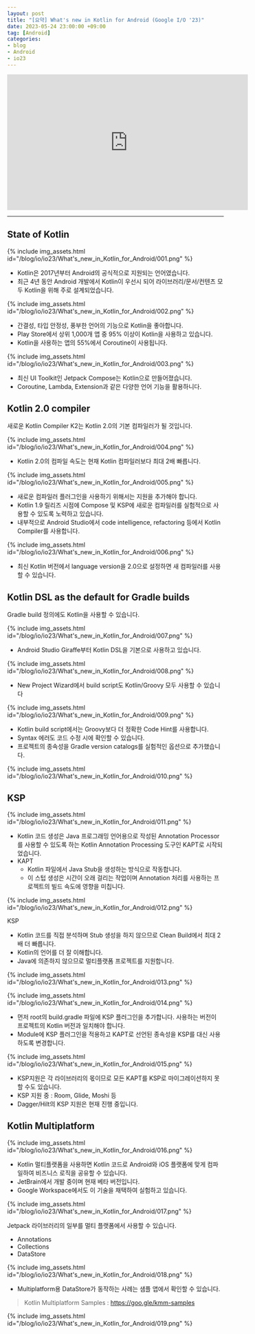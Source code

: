 ```yaml
---
layout: post
title: "[요약] What's new in Kotlin for Android (Google I/O '23)"
date: 2023-05-24 23:00:00 +09:00
tag: [Android]
categories:
- blog
- Android
- io23
---
```


<div class="youtube">
  <iframe width="560" height="315" src="https://www.youtube.com/embed/QGtB--ABiNM" frameborder="0" allow="accelerometer; autoplay; encrypted-media; gyroscope; picture-in-picture" allowfullscreen></iframe>
</div>

<!--more-->

- - -

## State of Kotlin

{% include img_assets.html id="/blog/io/io23/What's_new_in_Kotlin_for_Android/001.png" %}

- Kotlin은 2017년부터 Android의 공식적으로 지원되는 언어였습니다.
- 최근 4년 동안 Android 개발에서 Kotlin이 우선시 되어 라이브러리/문서/컨텐츠 모두 Kotlin을 위해 주로 설계되었습니다.

{% include img_assets.html id="/blog/io/io23/What's_new_in_Kotlin_for_Android/002.png" %}

- 간결성, 타입 안정성, 풍부한 언어의 기능으로 Kotlin을 좋아합니다.
- Play Store에서 상위 1,000개 앱 중 95% 이상이 Kotlin을 사용하고 있습니다.
- Kotlin을 사용하는 앱의 55%에서 Coroutine이 사용됩니다.

{% include img_assets.html id="/blog/io/io23/What's_new_in_Kotlin_for_Android/003.png" %}

- 최신 UI Toolkit인 Jetpack Compose는 Kotlin으로 만들어졌습니다.
- Coroutine, Lambda, Extension과 같은 다양한 언어 기능을 활용하니다.

## Kotlin 2.0 compiler

새로운 Kotlin Compiler K2는 Kotlin 2.0의 기본 컴파일러가 될 것입니다.

{% include img_assets.html id="/blog/io/io23/What's_new_in_Kotlin_for_Android/004.png" %}

- Kotlin 2.0의 컴파일 속도는 현재 Kotlin 컴파일러보다 최대 2배 빠릅니다.

{% include img_assets.html id="/blog/io/io23/What's_new_in_Kotlin_for_Android/005.png" %}

- 새로운 컴파일러 플러그인을 사용하기 위해서는 지원을 추가해야 합니다.
- Kotlin 1.9 릴리즈 시점에 Compose 및 KSP에 새로운 컴파일러를 실험적으로 사용할 수 있도록 노력하고 있습니다.
- 내부적으로 Android Studio에서 code intelligence, refactoring 등에서 Kotlin Compiler를 사용합니다.

{% include img_assets.html id="/blog/io/io23/What's_new_in_Kotlin_for_Android/006.png" %}

- 최신 Kotlin 버전에서 language version을 2.0으로 설정하면 새 컴파일러를 사용할 수 있습니다.

## Kotlin DSL as the default for Gradle builds

Gradle build 정의에도 Kotlin을 사용할 수 있습니다.

{% include img_assets.html id="/blog/io/io23/What's_new_in_Kotlin_for_Android/007.png" %}

- Android Studio Giraffe부터 Kotlin DSL을 기본으로 사용하고 있습니다.

{% include img_assets.html id="/blog/io/io23/What's_new_in_Kotlin_for_Android/008.png" %}

- New Project Wizard에서 build script도 Kotlin/Groovy 모두 사용할 수 있습니다

{% include img_assets.html id="/blog/io/io23/What's_new_in_Kotlin_for_Android/009.png" %}

- Kotlin build script에서는 Groovy보다 더 정확한 Code Hint를 사용합니다.
- Syntax 에러도 코드 수정 시에 확인할 수 있습니다.
- 프로젝트의 종속성을 Gradle version catalogs를 실험적인 옵션으로 추가했습니다.

{% include img_assets.html id="/blog/io/io23/What's_new_in_Kotlin_for_Android/010.png" %}

## KSP

{% include img_assets.html id="/blog/io/io23/What's_new_in_Kotlin_for_Android/011.png" %}

- Kotlin 코드 생성은 Java 프로그래밍 언어용으로 작성된 Annotation Processor를 사용할 수 있도록 하는 Kotlin Annotation Processing 도구인 KAPT로 시작되었습니다.
- KAPT
  - Kotlin 파일에서 Java Stub을 생성하는 방식으로 작동합니다.
  - 이 스텁 생성은 시간이 오래 걸리는 작업이며 Annotation 처리를 사용하는 프로젝트의 빌드 속도에 영향을 미칩니다.

{% include img_assets.html id="/blog/io/io23/What's_new_in_Kotlin_for_Android/012.png" %}

KSP

- Kotlin 코드를 직접 분석하며 Stub 생성을 하지 않으므로 Clean Build에서 최대 2배 더 빠릅니다.
- Kotlin의 언어를 더 잘 이해합니다.
- Java에 의존하지 않으므로 멀티플랫폼 프로젝트를 지원합니다.

{% include img_assets.html id="/blog/io/io23/What's_new_in_Kotlin_for_Android/013.png" %}

{% include img_assets.html id="/blog/io/io23/What's_new_in_Kotlin_for_Android/014.png" %}

- 먼저 root의 build.gradle 파일에 KSP 플러그인을 추가합니다. 사용하는 버전이 프로젝트의 Kotlin 버전과 일치해야 합니다.
- Module에 KSP 플러그인을 적용하고 KAPT로 선언된 종속성을 KSP를 대신 사용하도록 변경합니다.

{% include img_assets.html id="/blog/io/io23/What's_new_in_Kotlin_for_Android/015.png" %}

- KSP지원은 각 라이브러리의 몫이므로 모든 KAPT를 KSP로 마이그레이션하지 못할 수도 있습니다.
- KSP 지원 중 : Room, Glide, Moshi 등
- Dagger/Hilt의 KSP 지원은 현재 진행 중입니다.

## Kotlin Multiplatform

{% include img_assets.html id="/blog/io/io23/What's_new_in_Kotlin_for_Android/016.png" %}

- Kotlin 멀티플랫폼을 사용하면 Kotlin 코드로 Android와 iOS 플랫폼에 맞게 컴파일하여 비즈니스 로직을 공유할 수 있습니다.
- JetBrain에서 개발 중이며 현재 베타 버전입니다.
- Google Workspace에서도 이 기술을 채택하여 실험하고 있습니다.

{% include img_assets.html id="/blog/io/io23/What's_new_in_Kotlin_for_Android/017.png" %}

Jetpack 라이브러리의 일부를 멀티 플랫폼에서 사용할 수 있습니다.

- Annotations
- Collections
- DataStore

{% include img_assets.html id="/blog/io/io23/What's_new_in_Kotlin_for_Android/018.png" %}

- Multiplatform용 DataStore가 동작하는 사례는 샘플 앱에서 확인할 수 있습니다.

> Kotlin Multiplatform Samples : https://goo.gle/kmm-samples

{% include img_assets.html id="/blog/io/io23/What's_new_in_Kotlin_for_Android/019.png" %}
